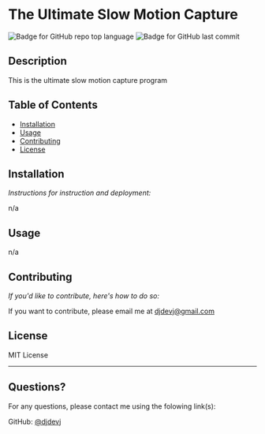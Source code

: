 # The Ultimate Slow Motion Capture 

  ![Badge for GitHub repo top language](https://img.shields.io/github/languages/top/djdevj/slo-mo-gen?style=flat&logo=appveyor) ![Badge for GitHub last commit](https://img.shields.io/github/last-commit/djdevj/slo-mo-gen?style=flat&logo=appveyor)
  
  
  
  
  ## Description 
  
    
  This is the ultimate slow motion capture program

  ## Table of Contents
  * [Installation](#installation)
  * [Usage](#usage)
  * [Contributing](#contributing)
  * [License](#license)
  
  ## Installation
  
  *Instructions for instruction and deployment:*
  
  n/a
  
  ## Usage 
  
    
  n/a
  
  ## Contributing
  
  *If you'd like to contribute, here's how to do so:*
  
  If you want to contribute, please email me at djdevj@gmail.com
  
  ## License
  
  MIT License
  
  ---
  
  ## Questions?

  For any questions, please contact me using the folowing link(s):
 
  GitHub: [@djdevj](https://api.github.com/users/djdevj)
  